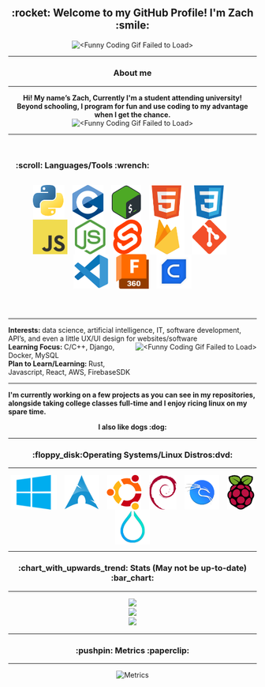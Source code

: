 <h2 align="center">:rocket: Welcome to my GitHub Profile! I'm Zach :smile:</h2>

<p align="center"> <img align="center" height="275" alt="<Funny Coding Gif Failed to Load>" src="assets/giphy.webp"> <br>
<hr>
<h3 align="center">About me</h3>
<hr>

<p align="center">
<strong> Hi! My name’s Zach, Currently I'm a student attending university!
<br>
Beyond schooling, I program for fun and use coding to my advantage when I get the chance. </strong>

<br>

<img height="80" alt="<Funny Coding Gif Failed to Load>" src="assets/coding.gif">
<br>

<style>
.tools{
    display: flex;
    flex-wrap: wrap;
    padding: 15px;
}
</style>

</p>
<hr>
<div class="tools">
<h3 align="center">:scroll: Languages/Tools :wrench: </h3>
<hr>
<p align="center">
<img align="center" height="70" alt="Python" title="Python" src="assets/python.png"> 
&nbsp;&nbsp;
<img align="center" height="70" alt="C" title="C" src="assets/c.png">
&nbsp;&nbsp;
<img align="center" height="70" alt="Bash" title="Bash/Shell" src="assets/bashshell.png">
&nbsp;&nbsp;
<img align="center" height="70" alt="HTML5" title="HTML5" src="assets/html5.svg">
&nbsp;&nbsp;
<img align="center" height="70" alt="CSS3" title="CSS3" src="assets/css3.svg">
&nbsp;&nbsp;
<img align="center" height="70" alt="JS" title="JS" src="assets/js.png">
&nbsp;&nbsp;
<img align="center" height="70" alt="NodeJS" title="NodeJS" src="assets/nodejs.png">
&nbsp;&nbsp;
<img align="center" height="70" alt="Svelte" title="Svelte" src="assets/svelte.svg.png">
&nbsp;&nbsp;
<img align="center" height="70" alt="Firebase" title="Firebase" src="assets/firebase.svg">
&nbsp;&nbsp;
<img align="center" height="70" alt="Git" title="Git" src="assets/git.svg">
&nbsp;&nbsp;
<img align="center" height="70" alt="VSCode" title="VSCode" src="assets/vsc.svg">
&nbsp;&nbsp;
<img align="center" height="70" alt="Fusion 360" title="Fusion 360" src="assets/f360.png">
&nbsp;&nbsp;
<img align="center" height="70" alt="Cura" title="Cura" src="assets/cura.png">
<br><br>
</p>
</div>
<hr>
<p align="left">
<strong> Interests: </strong>
 data science, artificial intelligence, IT, software development, API’s, and even a little UX/UI design for websites/software

<img align="right" height="80" alt="<Funny Coding Gif Failed to Load>" src="assets/comp.gif">
<br>
<strong> Learning Focus: </strong>
C/C++, Django, Docker, MySQL 
<br>
<strong> Plan to Learn/Learning:
</strong> Rust, Javascript, React, AWS, FirebaseSDK
<strong>
<br>
<hr>
I'm currently working on a few projects as you can see in my repositories,
<br>
alongside taking college classes full-time and I enjoy ricing linux on my spare time.
<br>
</p>
<p align="center">
I also like dogs :dog:
</strong>
</p>
<hr>
<h3 align="center">:floppy_disk:Operating Systems/Linux Distros:dvd:</h3>
<hr>
<p align="center">
<img align="center" height="70" alt="Windows" title="Windows" src="assets/windows.png"> 
&nbsp;&nbsp;
<img align="center" height="70" alt="Arch" title="Arch" src="assets/arch.png">
&nbsp;&nbsp;
<img align="center" height="70" alt="Ubuntu" title="Ubuntu" src="assets/ubuntu.png">
&nbsp;&nbsp;
<img align="center" height="70" alt="Debian" title="Debian" src="assets/debian.png">
&nbsp;&nbsp;
<img align="center" height="70" alt="Kali" title="Kali Linux" src="assets/kali.png">
&nbsp;&nbsp;
<img align="center" height="70" alt="RasPiOS" title="RaspberryPiOS" src="assets/raspios.svg">
<img align="center" height="70" alt="Hyprland" title="Window Manager (Hyprland)" src="assets/hyprland-nobg.png">
</p>
<hr>
<h3 align="center">:chart_with_upwards_trend: Stats (May not be up-to-date) :bar_chart: </h3>
<hr>
<div align="center">
<img src="https://github-readme-stats.vercel.app/api?username=zachltech&theme=tokyonight&show_icons=true">
<br />
<img src="https://github-readme-streak-stats.herokuapp.com/?user=zachltech&theme=tokyonight&show_icons=true">
<br/>
<img src="https://github-readme-stats.vercel.app/api/top-langs/?username=zachltech&layout=compact&theme=tokyonight&show_icons=true" width = 500>
</div>

<hr>
<h3 align="center">:pushpin: Metrics :paperclip:</h3>
<hr>
<div align="center">

![Metrics](https://metrics.lecoq.io/ZachLTech?template=classic&habits=1&stars=1&achievements=1&introduction=1&activity=1&repositories=1&base=header%2C%20activity%2C%20community%2C%20repositories%2C%20metadata&base.indepth=false&base.hireable=false&base.skip=false&repositories.batch=100&repositories.forks=false&repositories.affiliations=owner&stars=false&stars.limit=4&habits=false&habits.from=200&habits.days=14&habits.facts=true&habits.charts=false&habits.charts.type=classic&habits.trim=false&habits.languages.limit=8&habits.languages.threshold=0%25&repositories=false&repositories.featured=Smart-Mouse-Clicker%2C%20PhysicalSizeOfTheInternetSite%2C%20PortfolioLoadingPage&repositories.pinned=0&repositories.starred=0&repositories.random=0&repositories.order=featured%2C%20pinned%2C%20starred%2C%20random&achievements=false&achievements.threshold=C&achievements.secrets=true&achievements.display=detailed&achievements.limit=0&activity=false&activity.limit=5&activity.load=300&activity.days=14&activity.visibility=all&activity.timestamps=false&activity.filter=all&introduction=false&introduction.title=true&config.timezone=America%2FNew_York)

</div>
